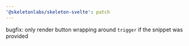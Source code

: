 ```yaml
---
'@skeletonlabs/skeleton-svelte': patch
---
```


bugfix: only render button wrapping around `trigger` if the snippet was provided